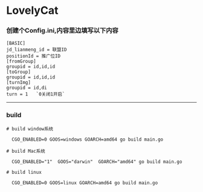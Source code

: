 # LovelyCat
###  创建个Config.ini,内容里边填写以下内容 
   
```
[BASIC]
jd_lianmeng_id = 联盟ID
positionId = 推广位ID
[fromGroup]
groupid = id,id,id
[toGroup]
groupid = id,id,id
[turnImg]
groupid = id,di
turn = 1   `0关闭1开启`
```
---
### build
```
# build window系统 
 
  CGO_ENABLED=0 GOOS=windows GOARCH=amd64 go build main.go

# build Mac系统

  CGO_ENABLED="1"  GOOS="darwin"  GOARCH="amd64" go build main.go

# build linux

  CGO_ENABLED=0 GOOS=linux GOARCH=amd64 go build main.go

```
